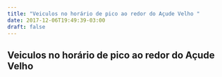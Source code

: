```yaml
---
title: "Veiculos no horário de pico ao redor do Açude Velho "
date: 2017-12-06T19:49:39-03:00
draft: false
---
```

<script src="https://d3js.org/d3.v4.min.js"></script>

<div class="container">
    <style>
     #chart rect {
        fill: #6C44FF;
    }
    </style>
    <div class="row">
      <h2>Veiculos no horário de pico ao redor do Açude Velho</h2>
    </div>
    <div class="row mychart" id="chart">
</div>
</div>

<script type="text/javascript">
    var alturaSVG = 400,
        larguraSVG = 600;

    var	margin = {top: 10, right: 20, bottom:30, left: 60},
          larguraVis = larguraSVG - margin.left - margin.right,
          alturaVis = alturaSVG - margin.top - margin.bottom;


    function desenhaVis(data) {
        //criando o "container"/"esqueleto" do gráfico
        var grafico = d3.select('#chart')
            .append("svg") 
                .attr('width', larguraVis + margin.left + margin.right)
                .attr('height', alturaVis + margin.top + margin.bottom)
            .append('g')
                .attr('transform', 'translate(' +  margin.left + ',' + margin.top + ')');
        //escalas
        var x = d3.scaleBand().domain(data.filter((d) =>
            (d.horario_inicial <= "13:00" && d.horario_inicial >= "11:30")||
            (d.horario_inicial <= "19:00" && d.horario_inicial >="17:30"))
            .map((data, indice) => data.horario_inicial))
            .range([0, larguraVis]).padding(0.1);
        
        var y = d3.scaleLinear().domain([0, 1500]).range([alturaVis, 0]);
        //dados mostrados
        grafico.selectAll('g')
            .data(data)
            .enter()
            .append('rect')
                .attr('x', d => x(d.horario_inicial))   
                .attr('width', x.bandwidth()) 
                .attr('y', d => y(d.total_motorizados))
                .attr('height', (d) => alturaVis - y(d.total_motorizados));

        //eixos
        grafico.append("g")
            .attr("class", "x axis")
            .attr("transform", "translate(0," + alturaVis + ")")
            .call(d3.axisBottom(x)); 
        grafico.append('g')
            .attr('transform', 'translate(0,0)')
            .call(d3.axisLeft(y));  
        grafico.append("text")
            .attr("transform", "translate(-35," + (alturaVis + margin.top)/2 + ") rotate(-90)")
            .text("Quantidade de carros");

      }

    d3.csv('../dados/dados.csv', function(data) {
        desenhaVis(data);
    });
 </script>

</div>
